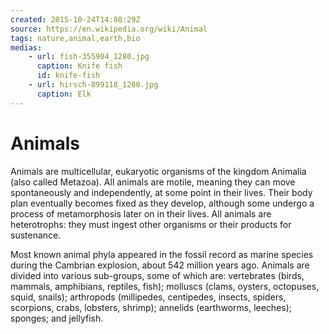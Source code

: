 ```yaml
---
created: 2015-10-24T14:08:29Z
source: https://en.wikipedia.org/wiki/Animal
tags: nature,animal,earth,bio
medias:
    - url: fish-355904_1280.jpg
      caption: Knife fish
      id: knife-fish
    - url: hirsch-899118_1280.jpg
      caption: Elk
---
```


# Animals

Animals are multicellular, eukaryotic organisms of the kingdom Animalia (also called Metazoa). All animals are motile, meaning they can move spontaneously and independently, at some point in their lives. Their body plan eventually becomes fixed as they develop, although some undergo a process of metamorphosis later on in their lives. All animals are heterotrophs: they must ingest other organisms or their products for sustenance.

Most known animal phyla appeared in the fossil record as marine species during the Cambrian explosion, about 542 million years ago. Animals are divided into various sub-groups, some of which are: vertebrates (birds, mammals, amphibians, reptiles, fish); molluscs (clams, oysters, octopuses, squid, snails); arthropods (millipedes, centipedes, insects, spiders, scorpions, crabs, lobsters, shrimp); annelids (earthworms, leeches); sponges; and jellyfish.
